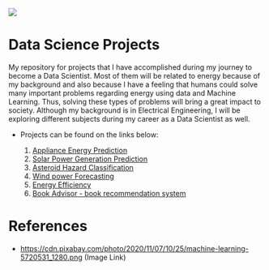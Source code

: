 ![](https://cdn.pixabay.com/photo/2020/11/07/10/25/machine-learning-5720531_1280.png)

# Data Science Projects
My repository for projects that I have accomplished during my journey to become a Data Scientist. Most of them will be related to energy because of my background and also because I have a feeling that humans could solve many important problems regarding energy using data and Machine Learning. Thus, solving these types of problems will bring a great impact to society. Although my background is in Electrical Engineering, I will be exploring different subjects during my career as a Data Scientist as well.

- Projects can be found on the links below:

   1) [Appliance Energy Prediction](https://github.com/caiosoter/DS-Projects/tree/main/Appliance_Energy_Prediction)
   2) [Solar Power Generation Prediction](https://github.com/caiosoter/DS-Projects/tree/main/Solar_Power_Generation_Prediction)
   3) [Asteroid Hazard Classification](https://github.com/caiosoter/DS-Projects/tree/main/Asteroid_Classification)
   4) [Wind power Forecasting](https://github.com/caiosoter/DS-Projects/tree/main/Wind%20Power%20Prediciton)
   5) [Energy Efficiency](https://github.com/caiosoter/DS-Projects/tree/main/Energy_Efficiency)
   6) [Book Advisor - book recommendation system](https://github.com/caiosoter/Book_Advisor)


# References
- https://cdn.pixabay.com/photo/2020/11/07/10/25/machine-learning-5720531_1280.png (Image Link)



